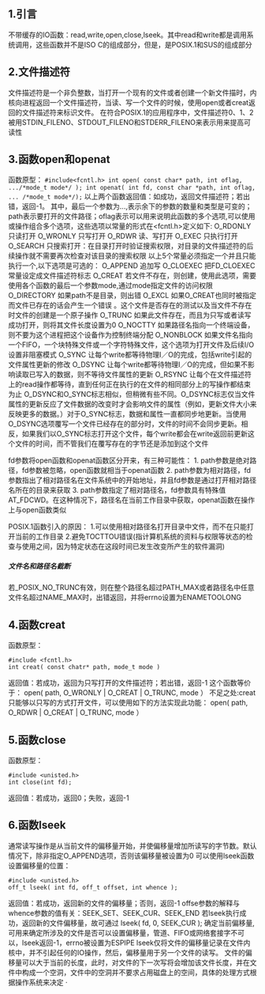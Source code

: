 ## 1.引言
   不带缓存的IO函数：read,write,open,close,lseek。其中read和write都是调用系统调用，这些函数并不是ISO C的组成部分，但是，是POSIX.1和SUS的组成部分
   
## 2.文件描述符
   文件描述符是一个非负整数，当打开一个现有的文件或者创建一个新文件描时，内核向进程返回一个文件描述符，当读、写一个文件的时候，使用open或者creat返回的文件描述符来标识文件。
   在符合POSIX.1的应用程序中，文件描述符0、1、2被用STDIN_FILENO、STDOUT_FILENO和STDERR_FILENO来表示用来提高可读性

## 3.函数open和openat
   函数原型：
   `
   #include<fcntl.h>
   int open( const char* path, int oflag, .../*mode_t mode*/ );
   int openat( int fd, const char *path, int oflag, ... /*mode_t mode*/);
   `
   以上两个函数返回值：如成功，返回文件描述符；若出错，返回-1。
   其中，最后一个参数为...,表示余下的参数的数量和类型是可变的；path表示要打开的文件路径；oflag表示可以用来说明此函数的多个选项,可以使用或操作组合多个选项，这些选项以常量的形式在<fcntl.h>定义如下:
   O_RDONLY  只读打开
   O_WRONLY  只写打开
   O_RDWR    读、写打开
   O_EXEC    只执行打开
   O_SEARCH  只搜索打开：在目录打开时验证搜索权限，对目录的文件描述符的后续操作就不需要再次检查对该目录的搜索权限
   以上5个常量必须指定一个并且只能执行一个,以下选项是可选的：
   O_APPEND  追加写
   O_CLOEXEC 把FD_CLOEXEC常量设定成文件描述符标志
   O_CREAT   若文件不存在，则创建，使用此选项，需要使用各个函数的最后一个参数mode,通过mode指定文件的访问权限
   O_DIRECTORY 如果path不是目录，则出错
   O_EXCL    如果O_CREAT也同时被指定而文件已存在的话会产生一个错误 。这个文件是否存在的测试以及当文件不存在时文件的创建是一个原子操作
   O_TRUNC   如果此文件存在，而且为只写或者读写成功打开，则将其文件长度设置为0
   O_NOCTTY  如果路径名指向一个终端设备，则不要为这个进程把这个设备作为控制终端分配
   O_NONBLOCK 如果文件名指向一个FIFO，一个块特殊文件或一个字符特殊文件，这个选项为打开文件及后续I/O设置非阻塞模式
   O_SYNC    让每个write都等待物理I／O的完成，包括write引起的文件属性更新的修改
   O_DSYNC   让每个write都等待物理I／O的完成，但如果不影响读取已写入的数据，则不等待文件属性的更新
   O_RSYNC   让每个在文件描述符上的read操作都等待，直到任何正在执行的在文件的相同部分上的写操作都结束为止
   O_DSYNC和O_SYNC标志相似，但稍微有些不同。O_DSYNC标志仅当文件属性的更新反应了文件数据的改变时才会影响文件的属性（例如，更新文件大小来反映更多的数据。）对于O_SYNC标志，数据和属性一直都同步地更新。当使用O_DSYNC选项覆写一个文件已经存在的部分时，文件的时间不会同步更新。相反，如果我们以O_SYNC标志打开这个文件，每个write都会在write返回前更新这个文件的时间，而不管我们在覆写存在的字节还是添加到这个文件

   fd参数将open函数和openat函数区分开来，有三种可能性：
    1. path参数是绝对路径，fd参数被忽略，open函数就相当于openat函数
    2. path参数为相对路径，fd参数指出了相对路径名在文件系统中的开始地址，并且fd参数是通过打开相对路径名所在的目录来获取
    3. path参数指定了相对路径名，fd参数具有特殊值AT_FDCWD。在这种情况下，路径名在当前工作目录中获取，openat函数在操作上与open函数类似

   POSIX.1函数引入的原因：
    1.可以使用相对路径名打开目录中文件，而不在只能打开当前的工作目录
    2.避免TOCTTOU错误(指计算机系统的资料与权限等状态的检查与使用之间，因为特定状态在这段时间已发生改变所产生的软件漏洞)

##### 文件名和路径名截断 
   若_POSIX_NO_TRUNC有效，则在整个路径名超过PATH_MAX或者路径名中任意文件名超过NAME_MAX时，出错返回，并将errno设置为ENAMETOOLONG

## 4.函数creat
   函数原型：
```
#include <fcntl.h>
int creat( const chatr* path, mode_t mode )
```
返回值：若成功，返回为只写打开的文件描述符；若出错，返回-1
这个函数等价于： open( path, O_WRONLY | O_CREAT | O_TRUNC, mode ）
不足之处:creat只能够以只写的方式打开文件，可以使用如下的方法实现此功能：
 open( path, O_RDWR | O_CREAT | O_TRUNC, mode ）

## 5.函数close
   函数原型：
   ```
#include <unisted.h>
int close(int fd);
   ```
返回值：若成功，返回0；失败，返回-1

## 6.函数lseek
   通常读写操作是从当前文件的偏移量开始，并使偏移量增加所读写的字节数。默认情况下，除非指定O_APPEND选项，否则该偏移量被设置为0
   可以使用lseek函数设置偏移量的位置：
   ```
#include <unisted.h>
off_t lseek( int fd, off_t offset, int whence );
   ```
返回值：若成功，返回新的文件的偏移量；否则，返回-1
offse参数的解释与whence参数的值有关：SEEK_SET、SEEK_CUR、SEEK_END
若lseek执行成功，返回新的文件偏移量，故可通过 lseek( fd, 0, SEEK_CUR  ); 确定当前偏移量,可用来确定所涉及的文件是否可以设置偏移量，管道、FIFO或网络套接字不可以，lseek返回-1，errno被设置为ESPIPE
lseek仅将文件的偏移量记录在文件内核中，并不引起任何的IO操作，然后，偏移量用于另一个文件的读写。
文件的偏移量可以大于当前的长度，此时，对文件的下一次写将会增加该文件长度，并在文件中构成一个空洞，文件中的空洞并不要求占用磁盘上的空间，具体的处理方式根据操作系统来决定
·

